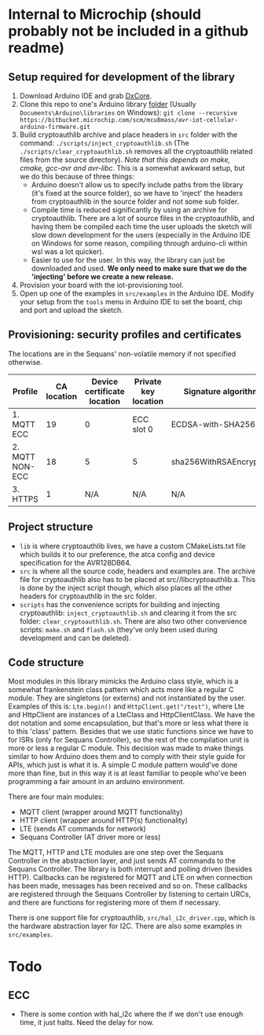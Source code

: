 # Internal to Microchip (should probably not be included in a github readme)

## Setup required for development of the library

1. Download Arduino IDE and grab [DxCore](https://github.com/SpenceKonde/DxCore/blob/master/Installation.md).
2. Clone this repo to one's Arduino library [folder](https://www.arduino.cc/en/hacking/libraries) (Usually `Documents\Arduino\libraries` on Windows): `git clone --recursive https://bitbucket.microchip.com/scm/mcu8mass/avr-iot-cellular-arduino-firmware.git` 
3. Build cryptoauthlib archive and place headers in `src` folder with the command: `./scripts/inject_cryptoauthlib.sh` (The `./scripts/clear_cryptoauthlib.sh` removes all the cryptoauthlib related files from the source directory). *Note that this depends on make, cmake, gcc-avr and avr-libc*. This is a somewhat awkward setup, but we do this because of three things:
    - Arduino doesn't allow us to specify include paths from the library (it's fixed at the source folder), so we have to 'inject' the headers from cryptoauthlib in the source folder and not some sub folder.
    - Compile time is reduced significantly by using an archive for cryptoauthlib. There are a lot of source files in the cryptoauthlib, and having them be compiled each time the user uploads the sketch will slow down development for the users (especially in the Arduino IDE on Windows for some reason, compiling through arduino-cli within wsl was a lot quicker).
    - Easier to use for the user. In this way, the library can just be downloaded and used. **We only need to make sure that we do the 'injecting' before we create a new release.**
4. Provision your board with the iot-provisioning tool. 
5. Open up one of the examples in `src/examples` in the Arduino IDE. Modify your setup from the `tools` menu in Arduino IDE to set the board, chip and port and upload the sketch. 


## Provisioning: security profiles and certificates

The locations are in the Sequans' non-volatile memory if not specified otherwise.

| Profile          | CA location | Device certificate location | Private key location | Signature algorithm     | AT command                                |
|------------------|-------------|-----------------------------|----------------------|-------------------------|-------------------------------------------|
| 1. MQTT ECC      | 19          | 0                           | ECC slot 0           | ECDSA-with-SHA256       | AT+SQNSPCFG=1,2,"0xC02B",1,19,0,0,"","",1 |
| 2. MQTT NON-ECC  | 18          | 5                           | 5                    | sha256WithRSAEncryption | AT+SQNSPCFG=2,2,"0xC02F",1,18,5,5,"","",0 |
| 3. HTTPS         | 1           | N/A                         | N/A                  | N/A                     | AT+SQNSPCFG=3,2,"",1,1                    |


## Project structure

- `lib` is where cryptoauthlib lives, we have a custom CMakeLists.txt file which builds it to our preference, the atca config and device specification for the AVR128DB64.
- `src` is where all the source code, headers and examples are. The archive file for cryptoauthlib also has to be placed at src/<mcu target>/libcryptoauthlib.a. This is done by the inject script though, which also places all the other headers for cryptoauthlib in the src folder.
- `scripts` has the convenience scripts for building and injecting cryptoauthlib: `inject_cryptoauthlib.sh` and clearing it from the src folder: `clear_cryptoauthlib.sh`. There are also two other convenience scripts: `make.sh` and `flash.sh` (they've only been used during development and can be deleted).

## Code structure

Most modules in this library mimicks the Arduino class style, which is a somewhat frankenstein class pattern which acts more like a regular C module. They are singletons (or externs) and not instantiated by the user. Examples of this is: `Lte.begin()` and `HttpClient.get("/test")`, where Lte and HttpClient are instances of a LteClass and HttpClientClass. We have the dot notation and some encapsulation, but that's more or less what there is to this 'class' pattern. Besides that we use static functions since we have to for ISRs (only for Sequans Controller), so the rest of the compilation unit is more or less a regular C module. This decision was made to make things similar to how Arduino does them and to comply with their style guide for APIs, which just is what it is. A simple C module pattern would've done more than fine, but in this way it is at least familiar to people who've been programming a fair amount in an arduino environment.

There are four main modules:
- MQTT client (wrapper around MQTT functionality)
- HTTP client (wrapper around HTTP(s) functionality)
- LTE (sends AT commands for network)
- Sequans Controller (AT driver more or less)

The MQTT, HTTP and LTE modules are one step over the Sequans Controller in the abstraction layer, and just sends AT commands to the Sequans Controller. The library is both interrupt and polling driven (besides HTTP). Callbacks can be registered for MQTT and LTE on when connection has been made, messages has been received and so on. These callbacks are registered through the Sequans Controller by listening to certain URCs, and there are functions for registering more of them if necessary. 

There is one support file for cryptoauthlib, `src/hal_i2c_driver.cpp`, which is the hardware abstraction layer for I2C. There are also some examples in `src/examples`.


# Todo

## ECC
- There is some contion with hal_i2c where the if we don't use enough 
  time, it just halts. Need the delay for now.
